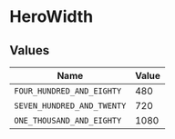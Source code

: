 # HeroWidth


## Values

| Name                       | Value                      |
| -------------------------- | -------------------------- |
| `FOUR_HUNDRED_AND_EIGHTY`  | 480                        |
| `SEVEN_HUNDRED_AND_TWENTY` | 720                        |
| `ONE_THOUSAND_AND_EIGHTY`  | 1080                       |